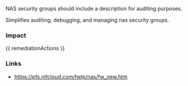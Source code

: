 
NAS security groups should include a description for auditing purposes.

Simplifies auditing, debugging, and managing nas security groups.


### Impact
<!-- Add Impact here -->

<!-- DO NOT CHANGE -->
{{ remediationActions }}

### Links
- https://pfs.nifcloud.com/help/nas/fw_new.htm


